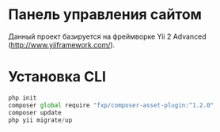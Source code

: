 Панель управления сайтом
===============================

Данный проект базируется на фреймворке Yii 2 Advanced (http://www.yiiframework.com/).

# Установка CLI

```javascript
php init
composer global require "fxp/composer-asset-plugin:^1.2.0"
composer update
php yii migrate/up
```